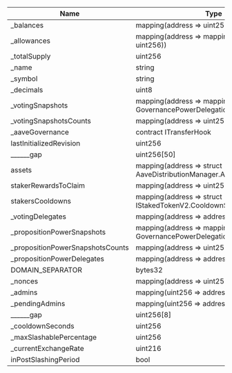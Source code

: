 | Name                                | Type                                                                                   | Slot | Offset | Bytes |
|-------------------------------------|----------------------------------------------------------------------------------------|------|--------|-------|
| _balances                           | mapping(address => uint256)                                                            | 0    | 0      | 32    |
| _allowances                         | mapping(address => mapping(address => uint256))                                        | 1    | 0      | 32    |
| _totalSupply                        | uint256                                                                                | 2    | 0      | 32    |
| _name                               | string                                                                                 | 3    | 0      | 32    |
| _symbol                             | string                                                                                 | 4    | 0      | 32    |
| _decimals                           | uint8                                                                                  | 5    | 0      | 1     |
| _votingSnapshots                    | mapping(address => mapping(uint256 => struct GovernancePowerDelegationERC20.Snapshot)) | 6    | 0      | 32    |
| _votingSnapshotsCounts              | mapping(address => uint256)                                                            | 7    | 0      | 32    |
| _aaveGovernance                     | contract ITransferHook                                                                 | 8    | 0      | 20    |
| lastInitializedRevision             | uint256                                                                                | 9    | 0      | 32    |
| ______gap                           | uint256[50]                                                                            | 10   | 0      | 1600  |
| assets                              | mapping(address => struct AaveDistributionManager.AssetData)                           | 60   | 0      | 32    |
| stakerRewardsToClaim                | mapping(address => uint256)                                                            | 61   | 0      | 32    |
| stakersCooldowns                    | mapping(address => struct IStakedTokenV2.CooldownSnapshot)                             | 62   | 0      | 32    |
| _votingDelegates                    | mapping(address => address)                                                            | 63   | 0      | 32    |
| _propositionPowerSnapshots          | mapping(address => mapping(uint256 => struct GovernancePowerDelegationERC20.Snapshot)) | 64   | 0      | 32    |
| _propositionPowerSnapshotsCounts    | mapping(address => uint256)                                                            | 65   | 0      | 32    |
| _propositionPowerDelegates          | mapping(address => address)                                                            | 66   | 0      | 32    |
| DOMAIN_SEPARATOR                    | bytes32                                                                                | 67   | 0      | 32    |
| _nonces                             | mapping(address => uint256)                                                            | 68   | 0      | 32    |
| _admins                             | mapping(uint256 => address)                                                            | 69   | 0      | 32    |
| _pendingAdmins                      | mapping(uint256 => address)                                                            | 70   | 0      | 32    |
| ______gap                           | uint256[8]                                                                             | 71   | 0      | 256   |
| _cooldownSeconds                    | uint256                                                                                | 79   | 0      | 32    |
| _maxSlashablePercentage             | uint256                                                                                | 80   | 0      | 32    |
| _currentExchangeRate                | uint216                                                                                | 81   | 0      | 27    |
| inPostSlashingPeriod                | bool                                                                                   | 81   | 27     | 1     |
